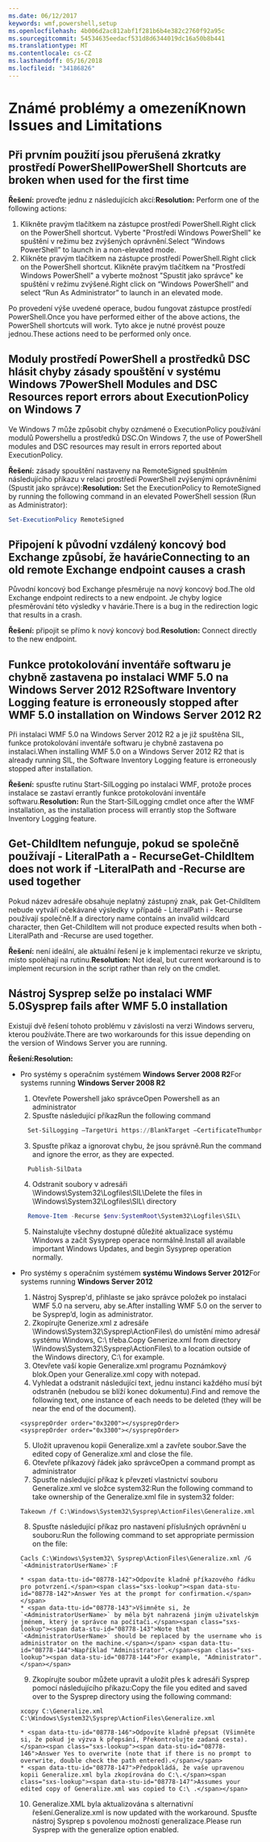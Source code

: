 ```yaml
---
ms.date: 06/12/2017
keywords: wmf,powershell,setup
ms.openlocfilehash: 4b006d2ac812abf1f281b6b4e382c2760f92a95c
ms.sourcegitcommit: 54534635eedacf531d8d6344019dc16a50b8b441
ms.translationtype: MT
ms.contentlocale: cs-CZ
ms.lasthandoff: 05/16/2018
ms.locfileid: "34186826"
---
```

# <a name="known-issues-and-limitations"></a><span data-ttu-id="08778-102">Známé problémy a omezení</span><span class="sxs-lookup"><span data-stu-id="08778-102">Known Issues and Limitations</span></span>

<a name="powershell-shortcuts-are-broken-when-used-for-the-first-time"></a><span data-ttu-id="08778-103">Při prvním použití jsou přerušená zkratky prostředí PowerShell</span><span class="sxs-lookup"><span data-stu-id="08778-103">PowerShell Shortcuts are broken when used for the first time</span></span>
------------------------------------------------------------

<span data-ttu-id="08778-104">**Řešení:** proveďte jednu z následujících akcí:</span><span class="sxs-lookup"><span data-stu-id="08778-104">**Resolution:** Perform one of the following actions:</span></span>

1.  <span data-ttu-id="08778-105">Klikněte pravým tlačítkem na zástupce prostředí PowerShell.</span><span class="sxs-lookup"><span data-stu-id="08778-105">Right click on the PowerShell shortcut.</span></span> <span data-ttu-id="08778-106">Vyberte "Prostředí Windows PowerShell" ke spuštění v režimu bez zvýšených oprávnění.</span><span class="sxs-lookup"><span data-stu-id="08778-106">Select “Windows PowerShell” to launch in a non-elevated mode.</span></span>
2.  <span data-ttu-id="08778-107">Klikněte pravým tlačítkem na zástupce prostředí PowerShell.</span><span class="sxs-lookup"><span data-stu-id="08778-107">Right click on the PowerShell shortcut.</span></span> <span data-ttu-id="08778-108">Klikněte pravým tlačítkem na "Prostředí Windows PowerShell" a vyberte možnost "Spustit jako správce" ke spuštění v režimu zvýšené.</span><span class="sxs-lookup"><span data-stu-id="08778-108">Right click on “Windows PowerShell” and select “Run As Administrator” to launch in an elevated mode.</span></span>

<span data-ttu-id="08778-109">Po provedení výše uvedené operace, budou fungovat zástupce prostředí PowerShell.</span><span class="sxs-lookup"><span data-stu-id="08778-109">Once you have performed either of the above actions, the PowerShell shortcuts will work.</span></span> <span data-ttu-id="08778-110">Tyto akce je nutné provést pouze jednou.</span><span class="sxs-lookup"><span data-stu-id="08778-110">These actions need to be performed only once.</span></span>


<a name="powershell-modules-and-dsc-resources-report-errors-about-executionpolicy-on-windows-7"></a><span data-ttu-id="08778-111">Moduly prostředí PowerShell a prostředků DSC hlásit chyby zásady spouštění v systému Windows 7</span><span class="sxs-lookup"><span data-stu-id="08778-111">PowerShell Modules and DSC Resources report errors about ExecutionPolicy on Windows 7</span></span>
-------------------------------------------------------------------------------------
<span data-ttu-id="08778-112">Ve Windows 7 může způsobit chyby oznámené o ExecutionPolicy používání modulů Powershellu a prostředků DSC.</span><span class="sxs-lookup"><span data-stu-id="08778-112">On Windows 7, the use of PowerShell modules and DSC resources may result in errors reported about ExecutionPolicy.</span></span>

<span data-ttu-id="08778-113">**Řešení:** zásady spouštění nastaveny na RemoteSigned spuštěním následujícího příkazu v relaci prostředí PowerShell zvýšenými oprávněními (Spustit jako správce):</span><span class="sxs-lookup"><span data-stu-id="08778-113">**Resolution:** Set the ExecutionPolicy to RemoteSigned by running the following command in an elevated PowerShell session (Run as Administrator):</span></span>

```powershell
Set-ExecutionPolicy RemoteSigned
```

<a name="connecting-to-an-old-remote-exchange-endpoint-causes-a-crash"></a><span data-ttu-id="08778-114">Připojení k původní vzdálený koncový bod Exchange způsobí, že havárie</span><span class="sxs-lookup"><span data-stu-id="08778-114">Connecting to an old remote Exchange endpoint causes a crash</span></span>
------------------------------------------------------------

<span data-ttu-id="08778-115">Původní koncový bod Exchange přesměruje na nový koncový bod.</span><span class="sxs-lookup"><span data-stu-id="08778-115">The old Exchange endpoint redirects to a new endpoint.</span></span> <span data-ttu-id="08778-116">Je chyby logice přesměrování této výsledky v havárie.</span><span class="sxs-lookup"><span data-stu-id="08778-116">There is a bug in the redirection logic that results in a crash.</span></span>

<span data-ttu-id="08778-117">**Řešení:** připojit se přímo k nový koncový bod.</span><span class="sxs-lookup"><span data-stu-id="08778-117">**Resolution:** Connect directly to the new endpoint.</span></span>


<a name="software-inventory-logging-feature-is-erroneously-stopped-after-wmf-50-installation-on-windows-server-2012-r2"></a><span data-ttu-id="08778-118">Funkce protokolování inventáře softwaru je chybně zastavena po instalaci WMF 5.0 na Windows Server 2012 R2</span><span class="sxs-lookup"><span data-stu-id="08778-118">Software Inventory Logging feature is erroneously stopped after WMF 5.0 installation on Windows Server 2012 R2</span></span>
-------------------------------------------------------------------------------------------------------------

<span data-ttu-id="08778-119">Při instalaci WMF 5.0 na Windows Server 2012 R2 a je již spuštěna SIL, funkce protokolování inventáře softwaru je chybně zastavena po instalaci.</span><span class="sxs-lookup"><span data-stu-id="08778-119">When installing WMF 5.0 on a Windows Server 2012 R2 that is already running SIL, the Software Inventory Logging feature is erroneously stopped after installation.</span></span>

<span data-ttu-id="08778-120">**Řešení:** spusťte rutinu Start-SilLogging po instalaci WMF, protože proces instalace se zastaví errantly funkce protokolování inventáře softwaru.</span><span class="sxs-lookup"><span data-stu-id="08778-120">**Resolution:** Run the Start-SilLogging cmdlet once after the WMF installation, as the installation process will errantly stop the Software Inventory Logging feature.</span></span>

<a name="get-childitem-does-not-work-if--literalpath-and--recurse-are-used-together"></a><span data-ttu-id="08778-121">Get-ChildItem nefunguje, pokud se společně používají - LiteralPath a - Recurse</span><span class="sxs-lookup"><span data-stu-id="08778-121">Get-ChildItem does not work if -LiteralPath and -Recurse are used together</span></span>
--------------------------------------------------------------------------

<span data-ttu-id="08778-122">Pokud název adresáře obsahuje neplatný zástupný znak, pak Get-ChildItem nebude vytváří očekávané výsledky v případě - LiteralPath i - Recurse používají společně.</span><span class="sxs-lookup"><span data-stu-id="08778-122">If a directory name contains an invalid wildcard character, then Get-ChildItem will not produce expected results when both -LiteralPath and -Recurse are used together.</span></span>

<span data-ttu-id="08778-123">**Řešení:** není ideální, ale aktuální řešení je k implementaci rekurze ve skriptu, místo spoléhají na rutinu.</span><span class="sxs-lookup"><span data-stu-id="08778-123">**Resolution:** Not ideal, but current workaround is to implement recursion in the script rather than rely on the cmdlet.</span></span>


<a name="sysprep-fails-after-wmf-50-installation"></a><span data-ttu-id="08778-124">Nástroj Sysprep selže po instalaci WMF 5.0</span><span class="sxs-lookup"><span data-stu-id="08778-124">Sysprep fails after WMF 5.0 installation</span></span>
----------------------------------------

<span data-ttu-id="08778-125">Existují dvě řešení tohoto problému v závislosti na verzi Windows serveru, kterou používáte.</span><span class="sxs-lookup"><span data-stu-id="08778-125">There are two workarounds for this issue depending on the version of Windows Server you are running.</span></span>

<span data-ttu-id="08778-126">**Řešení:**</span><span class="sxs-lookup"><span data-stu-id="08778-126">**Resolution:**</span></span>
- <span data-ttu-id="08778-127">Pro systémy s operačním systémem **Windows Server 2008 R2**</span><span class="sxs-lookup"><span data-stu-id="08778-127">For systems running **Windows Server 2008 R2**</span></span>
  1. <span data-ttu-id="08778-128">Otevřete Powershell jako správce</span><span class="sxs-lookup"><span data-stu-id="08778-128">Open Powershell as an administrator</span></span>
  2. <span data-ttu-id="08778-129">Spusťte následující příkaz</span><span class="sxs-lookup"><span data-stu-id="08778-129">Run the following command</span></span>

  ```powershell
    Set-SilLogging –TargetUri https://BlankTarget –CertificateThumbprint 0123456789
  ```
  3. <span data-ttu-id="08778-130">Spusťte příkaz a ignorovat chybu, že jsou správně.</span><span class="sxs-lookup"><span data-stu-id="08778-130">Run the command and ignore the error, as they are expected.</span></span>

  ```powershell
    Publish-SilData
   ```
  4. <span data-ttu-id="08778-131">Odstranit soubory v adresáři \Windows\System32\Logfiles\SIL\\</span><span class="sxs-lookup"><span data-stu-id="08778-131">Delete the files in  \Windows\System32\Logfiles\SIL\ directory</span></span>

  ```powershell
    Remove-Item -Recurse $env:SystemRoot\System32\Logfiles\SIL\
  ```
  5. <span data-ttu-id="08778-132">Nainstalujte všechny dostupné důležité aktualizace systému Windows a začít Sysyprep operace normálně.</span><span class="sxs-lookup"><span data-stu-id="08778-132">Install all available important Windows Updates, and begin Sysyprep operation normally.</span></span>

- <span data-ttu-id="08778-133">Pro systémy s operačním systémem **systému Windows Server 2012**</span><span class="sxs-lookup"><span data-stu-id="08778-133">For systems running **Windows Server 2012**</span></span>
  1.    <span data-ttu-id="08778-134">Nástroj Sysprep'd, přihlaste se jako správce položek po instalaci WMF 5.0 na serveru, aby se.</span><span class="sxs-lookup"><span data-stu-id="08778-134">After installing WMF 5.0 on the server to be Sysprep’d, login as administrator.</span></span>
  2.    <span data-ttu-id="08778-135">Zkopírujte Generize.xml z adresáře \Windows\System32\Sysprep\ActionFiles\ do umístění mimo adresář systému Windows, C:\ třeba.</span><span class="sxs-lookup"><span data-stu-id="08778-135">Copy Generize.xml from directory \Windows\System32\Sysprep\ActionFiles\ to a location outside of the Windows directory, C:\ for example.</span></span>
  3.    <span data-ttu-id="08778-136">Otevřete vaší kopie Generalize.xml programu Poznámkový blok.</span><span class="sxs-lookup"><span data-stu-id="08778-136">Open your Generalize.xml copy with notepad.</span></span>
  4.    <span data-ttu-id="08778-137">Vyhledat a odstranit následující text, jednu instanci každého musí být odstraněn (nebudou se blíží konec dokumentu).</span><span class="sxs-lookup"><span data-stu-id="08778-137">Find and remove the following text, one instance of each needs to be deleted (they will be near the end of the document).</span></span>

    ```
    <sysprepOrder order="0x3200"></sysprepOrder>
    <sysprepOrder order="0x3300"></sysprepOrder>
    ```

  5.    <span data-ttu-id="08778-138">Uložit upravenou kopii Generalize.xml a zavřete soubor.</span><span class="sxs-lookup"><span data-stu-id="08778-138">Save the edited copy of Generalize.xml and close the file.</span></span>
  6.    <span data-ttu-id="08778-139">Otevřete příkazový řádek jako správce</span><span class="sxs-lookup"><span data-stu-id="08778-139">Open a command prompt as administrator</span></span>
  7.    <span data-ttu-id="08778-140">Spusťte následující příkaz k převzetí vlastnictví souboru Generalize.xml ve složce system32:</span><span class="sxs-lookup"><span data-stu-id="08778-140">Run the following command to take ownership of the Generalize.xml file in system32 folder:</span></span>

    ```
    Takeown /f C:\Windows\System32\Sysprep\ActionFiles\Generalize.xml
    ```

  8.    <span data-ttu-id="08778-141">Spusťte následující příkaz pro nastavení příslušných oprávnění u souboru:</span><span class="sxs-lookup"><span data-stu-id="08778-141">Run the following command to set appropriate permission on the file:</span></span>

    ```
    Cacls C:\Windows\System32\ Sysprep\ActionFiles\Generalize.xml /G `<AdministratorUserName>`:F
    ```
      * <span data-ttu-id="08778-142">Odpovíte kladně příkazového řádku pro potvrzení.</span><span class="sxs-lookup"><span data-stu-id="08778-142">Answer Yes at the prompt for confirmation.</span></span>
      * <span data-ttu-id="08778-143">Všimněte si, že `<AdministratorUserName>` by měla být nahrazená jiným uživatelským jménem, který je správce na počítači.</span><span class="sxs-lookup"><span data-stu-id="08778-143">Note that `<AdministratorUserName>` should be replaced by the username who is administrator on the machine.</span></span> <span data-ttu-id="08778-144">Například "Administrator".</span><span class="sxs-lookup"><span data-stu-id="08778-144">For example, "Administrator".</span></span>

  9.    <span data-ttu-id="08778-145">Zkopírujte soubor můžete upravit a uložit přes k adresáři Sysprep pomocí následujícího příkazu:</span><span class="sxs-lookup"><span data-stu-id="08778-145">Copy the file you edited and saved over to the Sysprep directory using the following command:</span></span>

    ```
    xcopy C:\Generalize.xml C:\Windows\System32\Sysprep\ActionFiles\Generalize.xml
    ```
      * <span data-ttu-id="08778-146">Odpovíte kladně přepsat (Všimněte si, že pokud je výzva k přepsání, Překontrolujte zadaná cesta).</span><span class="sxs-lookup"><span data-stu-id="08778-146">Answer Yes to overwrite (note that if there is no prompt to overwrite, double check the path entered).</span></span>
      * <span data-ttu-id="08778-147">Předpokládá, že vaše upravenou kopii Generalize.xml byla zkopírována do C:\.</span><span class="sxs-lookup"><span data-stu-id="08778-147">Assumes your edited copy of Generalize.xml was copied to C:\ .</span></span>

  10.   <span data-ttu-id="08778-148">Generalize.XML byla aktualizována s alternativní řešení.</span><span class="sxs-lookup"><span data-stu-id="08778-148">Generalize.xml is now updated with the workaround.</span></span> <span data-ttu-id="08778-149">Spusťte nástroj Sysprep s povolenou možností generalizace.</span><span class="sxs-lookup"><span data-stu-id="08778-149">Please run Sysprep with the generalize option enabled.</span></span>
